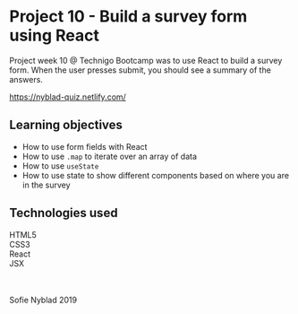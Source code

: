 # Project 10 - Build a survey form using React

Project week 10 @ Technigo Bootcamp was to use React to build a survey form. When the user presses submit, you should see a summary of the answers.<br>

https://nyblad-quiz.netlify.com/<br>


## Learning objectives

- How to use form fields with React<br>
- How to use `.map` to iterate over an array of data<br>
- How to use `useState`<br>
- How to use state to show different components based on where you are in the survey

## Technologies used
HTML5 <br>
CSS3 <br>
React <br>
JSX

<br>
<br>
Sofie Nyblad 2019
